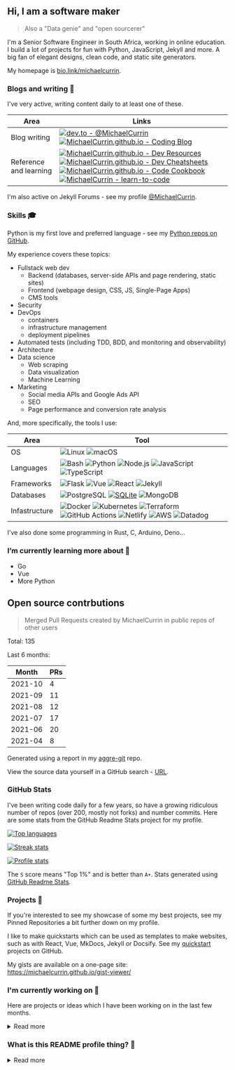 ## Hi, I am a software maker
> Also a "Data genie" and "open sourcerer"

I'm a Senior Software Engineer in South Africa, working in online education. I build a lot of projects for fun with Python, JavaScript, Jekyll and more. A big fan of elegant designs, clean code, and static site generators.

My homepage is [bio.link/michaelcurrin](https://bio.link/michaelcurrin).


### Blogs and writing 📜 

I've very active, writing content daily to at least one of these.

Area | Links
---  | ---
Blog writing | [![dev.to - @MichaelCurrin](https://img.shields.io/static/v1?label=dev.to&message=%40MichaelCurrin&color=2bbc8a&logo=dev.to&logoColor=white)](https://dev.to/michaelcurrin) [![MichaelCurrin.github.io - Coding Blog](https://img.shields.io/badge/MichaelCurrin.github.io-Coding_Blog-2bbc8a)](https://michaelcurrin.github.io/coding-blog/)
Reference and learning | [![MichaelCurrin.github.io - Dev Resources](https://img.shields.io/badge/MichaelCurrin.github.io-Dev_Resources-2bbc8a)](https://michaelcurrin.github.io/dev-resources/) [![MichaelCurrin.github.io - Dev Cheatsheets](https://img.shields.io/badge/MichaelCurrin.github.io-Dev_Cheatsheets-2bbc8a)](https://michaelcurrin.github.io/dev-cheatsheets/) [![MichaelCurrin.github.io - Code Cookbook](https://img.shields.io/badge/MichaelCurrin.github.io-Code_Cookbook-2bbc8a)](https://michaelcurrin.github.io/code-cookbook/) [![MichaelCurrin - learn-to-code](https://img.shields.io/static/v1?label=MichaelCurrin&message=learn-to-code&color=2bbc8a&logo=github)](https://github.com/MichaelCurrin/learn-to-code)

I'm also active on Jekyll Forums - see my profile [@MichaelCurrin](https://talk.jekyllrb.com/u/michaelcurrin/).


### Skills 🎓

Python is my first love and preferred language - see my [Python repos on GitHub](https://github.com/MichaelCurrin?tab=repositories&q=&type=&language=python). 

My experience covers these topics:

- Fullstack web dev
    - Backend (databases, server-side APIs and page rendering, static sites)
    - Frontend (webpage design, CSS, JS, Single-Page Apps)
    - CMS tools
- Security
- DevOps
    - containers
    - infrastructure management 
    - deployment pipelines
- Automated tests (including TDD, BDD, and monitoring and observability)
- Architecture 
- Data science
    - Web scraping
    - Data visualization 
    - Machine Learning 
- Marketing
    - Social media APIs and Google Ads API
    - SEO
    - Page performance and conversion rate analysis

And, more specifically, the tools I use:

| Area | Tool |
|--- | --- |
|OS | ![Linux](https://img.shields.io/badge/OS-Linux-2bbc8a?logo=linux&logoColor=white) ![macOS](https://img.shields.io/badge/OS-macOS-2bbc8a?logo=apple&logoColor=white) |
| Languages | ![Bash](https://img.shields.io/badge/Code-Bash-2bbc8a?logo=gnu-bash&logoColor=white) ![Python](https://img.shields.io/badge/Code-Python-2bbc8a?logo=python&logoColor=white) ![Node.js](https://img.shields.io/badge/Code-Node.js-2bbc8a?logo=node.js&logoColor=white) ![JavaScript](https://img.shields.io/badge/Code-JavaScript-2bbc8a?logo=javascript&logoColor=white) ![TypeScript](https://img.shields.io/badge/Code-TypeScript-2bbc8a?logo=typescript&logoColor=white) |
| Frameworks | ![Flask](https://img.shields.io/badge/Code-Flask-2bbc8a?logo=flask&logoColor=white) ![Vue](https://img.shields.io/badge/Code-Vue-2bbc8a?logo=vue.js&logoColor=white) ![React](https://img.shields.io/badge/Code-React-2bbc8a?logo=react&logoColor=white) ![Jekyll](https://img.shields.io/badge/Code-Jekyll-2bbc8a?logo=jekyll&logoColor=white) |
| Databases | ![PostgreSQL](https://img.shields.io/badge/DB-PostgreSQL-2bbc8a?logo=postgresql&logoColor=white) [![ SQLite](https://img.shields.io/badge/DB-SQLite-2bbc8a?logo=sqlite&logoColor=white)](https://www.sqlite.org/index.html) ![MongoDB](https://img.shields.io/badge/DB-MongoDB-2bbc8a?logo=mongodb&logoColor=white) |
| Infastructure | ![Docker](https://img.shields.io/badge/Tools-Docker-2bbc8a?logo=docker&logoColor=white) ![Kubernetes](https://img.shields.io/badge/Tools-Kubernetes-2bbc8a?logo=kubernetes&logoColor=white) ![Terraform](https://img.shields.io/badge/Tools-Terraform-2bbc8a?logo=terraform&logoColor=white) ![GitHub Actions](https://img.shields.io/badge/Tools-GitHub_Actions-2bbc8a?logo=github-actions&logoColor=white) ![Netlify](https://img.shields.io/badge/Tools-Netlify-2bbc8a?logo=netlify&logoColor=white) ![AWS](https://img.shields.io/badge/Tools-AWS-2bbc8a?logo=amazon-aws&logoColor=white) ![Datadog](https://img.shields.io/badge/Tools-Datadog-2bbc8a?logo=datadog&logoColor=white) |

I've also done some programming in Rust, C, Arduino, Deno...


### I’m currently learning more about 🌱

- Go
- Vue
- More Python

<!--
- React
- TypeScript
- Flask
- Django
-->


## Open source contrbutions

> Merged Pull Requests created by MichaelCurrin in public repos of other users

Total: 135

Last 6 months:

Month   | PRs
---     | ---
2021-10 |   4
2021-09 |  11
2021-08 |  12
2021-07 |  17
2021-06 |  20
2021-04 |   8

Generated using a report in my [aggre-git](https://github.com/MichaelCurrin/aggre-git) repo.

View the source data yourself in a GitHub search - [URL](https://github.com/pulls?q=is%3Apr+is%3Amerged+is%3Apublic+author%3AMichaelCurrin+-user%3AMichaelCurrin+sort%3Acreated-desc+).

### GitHub Stats

I've been writing code daily for a few years, so have a growing ridiculous number of repos (over 200, mostly not forks) and number commits. Here are some stats from the GitHub Readme Stats project for my profile.

<a href="https://github.com/MichaelCurrin">

<img src="https://github-readme-stats.vercel.app/api/top-langs/?username=MichaelCurrin&title_color=ffffff&text_color=c9cacc&icon_color=2bbc8a&bg_color=1d1f21"
    title="Top languages" alt="Top languages" />

<img src="https://github-readme-streak-stats.herokuapp.com/?user=michaelcurrin" title="Streak stats" alt="Streak stats" />

<img src="https://github-readme-stats.vercel.app/api?username=MichaelCurrin&show_icons=true&title_color=ffffff&text_color=c9cacc&icon_color=2bbc8a&bg_color=1d1f21"
    title="Profile stats" alt="Profile stats" />

</a>

The `S` score means "Top 1%" and is better than `A+`. Stats generated using [GitHub Readme Stats](https://github.com/anuraghazra/github-readme-stats).


### Projects 💼

If you're interested to see my showcase of some my best projects, see my Pinned Repositories a bit further down on my profile.

I like to make quickstarts which can be used as templates to make websites, such as with React, Vue, MkDocs, Jekyll or Docsify. See my [quickstart](https://github.com/MichaelCurrin?tab=repositories&q=quickstart&type=&language=) projects on GitHub.

My gists are available on a one-page site: https://michaelcurrin.github.io/gist-viewer/

### I'm currently working on 🔭 

Here are projects or ideas which I have been working on in the last few months.

<details>
<summary>Read more</summary>

- Always writing and improving on [Dev Cheatsheets](https://github.com/MichaelCurrin/dev-cheatsheets/) and [Code Cookbook](https://github.com/MichaelCurrin/code-cookbook)
- Writing more and better blog posts
- Improving my [Badge generator](https://github.com/MichaelCurrin/badge-generator) project.
- Icons
     - How can I use this in my website projects? As external source but also I can download the icons I care about as a central reference https://simpleicons.org/ Add it to my cheatsheats - including color for eahc
     - Compare with GH Topic icons which are more detailed. [repo](https://github.com/github/explore/tree/master/topics)
     - Maybe make a generator which can generate both.
- Better Jekyll sites and designing websites
- Make a [Self-updating README](https://simonwillison.net/2020/Jul/10/self-updating-profile-readme/) - based on [github.com/simonw/simonw](https://github.com/simonw/simonw)
- How can I use GitHub projects to manage my projects at a high-level or just bookmark repos and gists there? Rather than maintaining a list.

</details>


### What is this README profile thing? 🤔

<details>
<summary>Read more</summary>
     
This page you are reading is a profile readme. Around July 2020, GitHub made this a public feature.

To make one, create a repo named after your username (matching case exactly) and create a `README.md` file in it. Then go to your GitHub profile and you'll see your README appear there ✨.

- [MichaelCurrin/MichaelCurrin](https://github.com/MichaelCurrin/MichaelCurrin/) repo where this README lives
- GitHub topic: [profile-readme](https://github.com/topics/profile-readme)
- Tutorial: [How To Create A GitHub Profile README](https://www.aboutmonica.com/blog/how-to-create-a-github-profile-readme)

</details>
